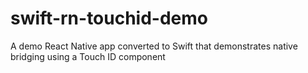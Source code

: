 # swift-rn-touchid-demo
A demo React Native app converted to Swift that demonstrates native bridging using a Touch ID component
